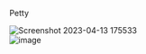 Petty 

![Screenshot 2023-04-13 175533](https://github.com/SuraAtta/fourth-stage-project-frontend/assets/96949252/c63e0cda-92b2-4292-8513-a4886ed47992)   
![image](https://github.com/SuraAtta/fourth-stage-project-frontend/assets/96949252/c6eac562-b25f-4920-a4c3-8446e8e55d42)


